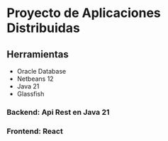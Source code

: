 # Proyecto de Aplicaciones Distribuidas
## Herramientas
 - Oracle Database
 - Netbeans 12
 - Java 21
 - Glassfish 

### Backend: Api Rest en Java 21
### Frontend: React